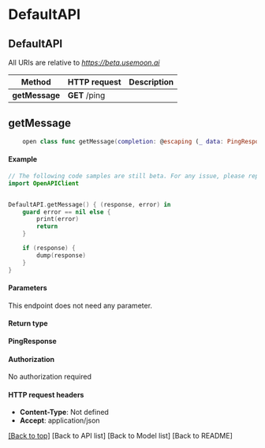# DefaultAPI

## DefaultAPI

All URIs are relative to _https://beta.usemoon.ai_

| Method         | HTTP request  | Description |
| -------------- | ------------- | ----------- |
| **getMessage** | **GET** /ping |             |

## **getMessage**

```swift
    open class func getMessage(completion: @escaping (_ data: PingResponse?, _ error: Error?) -> Void)
```

#### Example

```swift
// The following code samples are still beta. For any issue, please report via http://github.com/OpenAPITools/openapi-generator/issues/new
import OpenAPIClient


DefaultAPI.getMessage() { (response, error) in
    guard error == nil else {
        print(error)
        return
    }

    if (response) {
        dump(response)
    }
}
```

#### Parameters

This endpoint does not need any parameter.

#### Return type

**PingResponse**

#### Authorization

No authorization required

#### HTTP request headers

* **Content-Type**: Not defined
* **Accept**: application/json

[\[Back to top\]](broken-reference) \[Back to API list] \[Back to Model list] \[Back to README]

